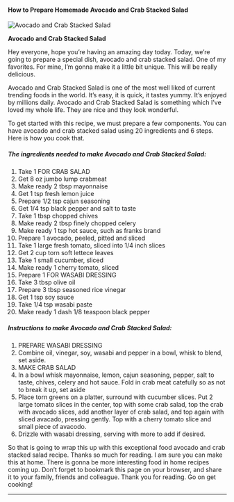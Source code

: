             

#### How to Prepare Homemade Avocado and Crab Stacked Salad

![Avocado and Crab Stacked Salad](https://img-global.cpcdn.com/recipes/5585576818376704/751x532cq70/avocado-and-crab-stacked-salad-recipe-main-photo.jpg)

**Avocado and Crab Stacked Salad**

Hey everyone, hope you’re having an amazing day today. Today, we’re going to prepare a special dish, avocado and crab stacked salad. One of my favorites. For mine, I’m gonna make it a little bit unique. This will be really delicious.

Avocado and Crab Stacked Salad is one of the most well liked of current trending foods in the world. It’s easy, it is quick, it tastes yummy. It’s enjoyed by millions daily. Avocado and Crab Stacked Salad is something which I’ve loved my whole life. They are nice and they look wonderful.

To get started with this recipe, we must prepare a few components. You can have avocado and crab stacked salad using 20 ingredients and 6 steps. Here is how you cook that.

##### The ingredients needed to make Avocado and Crab Stacked Salad:

1.  Take 1 FOR CRAB SALAD
2.  Get 8 oz jumbo lump crabmeat
3.  Make ready 2 tbsp mayonnaise
4.  Get 1 tsp fresh lemon juice
5.  Prepare 1/2 tsp cajun seasoning
6.  Get 1/4 tsp black pepper and salt to taste
7.  Take 1 tbsp chopped chives
8.  Make ready 2 tbsp finely chopped celery
9.  Make ready 1 tsp hot sauce, such as franks brand
10.  Prepare 1 avocado, peeled, pitted and sliced
11.  Take 1 large fresh tomato, sliced into 1/4 inch slices
12.  Get 2 cup torn soft lettece leaves
13.  Take 1 small cucumber, sliced
14.  Make ready 1 cherry tomato, sliced
15.  Prepare 1 FOR WASABI DRESSING
16.  Take 3 tbsp olive oil
17.  Prepare 3 tbsp seasoned rice vinegar
18.  Get 1 tsp soy sauce
19.  Take 1/4 tsp wasabi paste
20.  Make ready 1 dash 1/8 teaspoon black pepper

##### Instructions to make Avocado and Crab Stacked Salad:

1.  PREPARE WASABI DRESSING
2.  Combine oil, vinegar, soy, wasabi and pepper in a bowl, whisk to blend, set aside.
3.  MAKE CRAB SALAD
4.  In a bowl whisk mayonnaise, lemon, cajun seasoning, pepper, salt to taste, chives, celery and hot sauce. Fold in crab meat catefully so as not to break it up, set aside
5.  Place torn greens on a platter, surround with cucumber slices. Put 2 large tomato slices in the center, top with some crab salad, top the crab with avocado slices, add another layer of crab salad, and top again with sliced avacado, pressing gently. Top with a cherry tomato slice and small piece of avacodo.
6.  Drizzle with wasabi dressing, serving with more to add if desired.

So that is going to wrap this up with this exceptional food avocado and crab stacked salad recipe. Thanks so much for reading. I am sure you can make this at home. There is gonna be more interesting food in home recipes coming up. Don’t forget to bookmark this page on your browser, and share it to your family, friends and colleague. Thank you for reading. Go on get cooking!

* * *